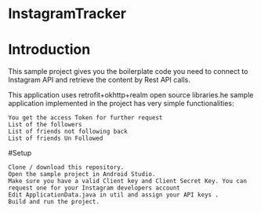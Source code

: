 # InstagramTracker
# Introduction

This sample project gives you the boilerplate code you need to connect to Instagram API and retrieve the content by Rest API calls.

This application uses retrofit+okhttp+realm open source libraries.he sample application implemented in the project has very simple functionalities:

    You get the access Token for further request
    List of the followers
    List of friends not following back
    List of friends Un Followed

#Setup

    Clone / download this repository.
    Open the sample project in Android Studio.
    Make sure you have a valid Client key and Client Secret Key. You can request one for your Instagram developers account 
    Edit ApplicationData.java in util and assign your API keys .
    Build and run the project.
